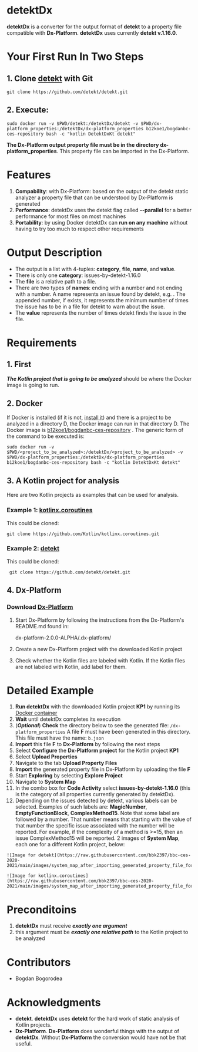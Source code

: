 

# detektDx
  **detektDx** is a converter for the output format of **detekt** to a property file compatible with **Dx-Platform**. **detektDx** uses currently **detekt v.1.16.0**.

# Your First Run In Two Steps
## 1. Clone [detekt](https://github.com/detekt/detekt) with Git

    git clone https://github.com/detekt/detekt.git
## 2. Execute:
    sudo docker run -v $PWD/detekt:/detektDx/detekt -v $PWD/dx-platform_properties:/detektDx/dx-platform_properties b12koe1/bogdanbc-ces-repository bash -c "kotlin DetektDxKt detekt"
 **The Dx-Platform output property file must be in the directory dx-platform_properties**. This property file can be imported in the Dx-Platform.

# Features
 1. **Compability**: with Dx-Platform: based on the output of the detekt static analyzer a property file that can be understood by Dx-Platform is generated
 2. **Performance**: detektDx uses the detekt flag called **--parallel** for a better performance for most files on most machines
 3. **Portability**: by using Docker detektDx can **run on any machine** without having to try too much to respect other requirements

# Output Description
* The output is a list with 4-tuples: **category**, **file**, **name**, and **value**.
* There is only one **category**: issues-by-detekt-1.16.0
* The **file** is a relative path to a file.
* There are two types of **names**: ending with a number and not ending with a number. A name represents an issue found by detekt, e.g. . The appended number, if exists, it represents the minimum number of times the issue has to be in a file for detekt to warn about the issue.
* The **value** represents the number of times detekt finds the issue in the file.

# Requirements
 ## 1. First
 ***The Kotlin project that is going to be analyzed*** should be where the Docker image is going to run.
 ## 2. **Docker**
 If Docker is installed (if it is not, [install it](https://www.docker.com/get-started)) and there is a project to be analyzed in a directory D, the Docker image can run in that directory D. The Docker image is [b12koe1/bogdanbc-ces-repository](https://hub.docker.com/r/b12koe1/bogdanbc-ces-repository) . The generic form of the command to be executed is:

    sudo docker run -v $PWD/<project_to_be_analyzed>:/detektDx/<project_to_be_analyzed> -v $PWD/dx-platform_properties:/detektDx/dx-platform_properties b12koe1/bogdanbc-ces-repository bash -c "kotlin DetektDxKt detekt"

## 3. A Kotlin project for analysis
Here are two Kotlin projects as examples that can be used for analysis.

### Example 1: [kotlinx.coroutines](https://github.com/Kotlin/kotlinx.coroutines)
  This could be cloned:

    git clone https://github.com/Kotlin/kotlinx.coroutines.git
### Example 2: [detekt](https://github.com/detekt/detekt)
  This could be cloned:

     git clone https://github.com/detekt/detekt.git
## 4. Dx-Platform
### Download [Dx-Platform](https://drive.google.com/file/d/1bC4ZJ_RVcGJezAHZ45AIF8UKAh3gG3NY/view)


 1. Start Dx-Platform by following the instructions from the Dx-Platform's README.md found in:

    dx-platform-2.0.0-ALPHA/.dx-platform/

 2. Create a new Dx-Platform project with the downloaded Kotlin project
 3. Check whether the Kotlin files are labeled with Kotlin. If the Kotlin files are not labeled with Kotlin, add label for them.

# Detailed Example

 1. **Run detektDx** with the downloaded Kotlin project **KP1** by running its [Docker container](https://hub.docker.com/r/b12koe1/bogdanbc-ces-repository)
 2. **Wait** until detektDx completes its execution
 3. (***Optional***) **Check** the directory below to see the generated file:
    `/dx-platform_properties`
    A file **F** must have been generated in this directory. This file must have the name:
    `b.json`
 4. **Import** this file **F** to **Dx-Platform** by following the next steps
 5. Select **Configure** the **Dx-Platform project** for the Kotlin project **KP1**
 6. Select **Upload Properties**
 7. Navigate to the tab **Upload Property Files**
 8. **Import** the generated property file in Dx-Platform by uploading the file **F**
 9. Start **Exploring** by selecting **Explore Project**
10. Navigate to **System Map**
11. In the combo box for **Code Activity** select **issues-by-detekt-1.16.0** (this is the category of all properties currently generated by detektDx).
12. Depending on the issues detected by detekt, various labels can be selected. Examples of such labels are: **MagicNumber**, **EmptyFunctionBlock**, **ComplexMethod15**. Note that some label are followed by a number. That number means that starting with the value of that number the specific issue associated with the number will be reported. For example, if the complexity of a method is >=15, then an issue ComplexMethod15 will be reported. 2 images of **System Map**, each one for a different Kotlin project, below:
```
![Image for detekt](https://raw.githubusercontent.com/bbk2397/bbc-ces-2020-2021/main/images/system_map_after_importing_generated_property_file_for_dk_project.png)
```
```
![Image for kotlinx.coroutines](https://raw.githubusercontent.com/bbk2397/bbc-ces-2020-2021/main/images/system_map_after_importing_generated_property_file_for_kco_project.png)
```
# Preconditoins
 1. **detektDx** must receive ***exactly one argument***
 2. this argument must be ***exactly one relative path*** to the Kotlin project to be analyzed
# Contributors
* Bogdan Bogorodea
# Acknowledgments
  * **detekt**. **detektDx** uses **detekt** for the hard work of static analysis of Kotlin projects.
  * **Dx-Platform**. **Dx-Platform** does wonderful things with the output of **detektDx**. Without **Dx-Platform** the conversion would have not be that useful.

